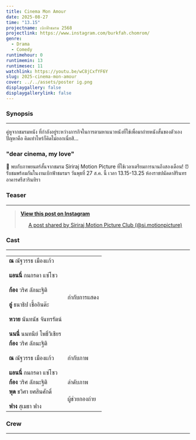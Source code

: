 ```yaml
---
title: Cinema Mon Amour
date: 2025-08-27
time: "13.15"
projectname: เบิกฟ้าชมรม 2568
projectlink: https://www.instagram.com/burkfah.chomrom/
genre:
  - Drama
  - Comedy
runtimehour: 0
runtimemin: 13
runtimesec: 11
watchlink: https://youtu.be/wC8jCxfYF6Y
slug: 2025-cinema-mon-amour
cover: ../../assets/poster ig.png
displaygallery: false
displaygallerylink: false
---
```

### Synopsis

* * *

คู่หูจากชมรมหนัง ที่กำลังอยู่ระหว่างภารกิจในการตามหาแนวหนังที่ใช่เพื่อมาถ่ายหนังสั้นของตัวเอง ปัญหาคือ คิดเท่าไหร่ก็คิดไม่ออกเนี่ยสิ...

### "dear cinema, my love"

🎉 พบกับภาพยนตร์สั้นจากชมรม Siriraj Motion Picture ที่ใช้เวลาเตรียมการนานถึงสองเดือน! ⏰ รับชมพร้อมกันในงานเบิกฟ้าชมรมฯ วันพุธที่ 27 ส.ค. นี้ เวลา 13.15-13.25 ห้องราชปนัดดาสิรินทร อาคารศรีสวรินทิรา

### Teaser

* * *

> [**View this post on Instagram**](https://www.instagram.com/reel/DNsq3290kwA/?utm_source=ig_embed&utm_campaign=loading)
> 
> <p style="text-align: center"><a target="_blank" href="https://www.instagram.com/reel/DNsq3290kwA/?utm_source=ig_embed&amp;utm_campaign=loading">A post shared by Siriraj Motion Picture Club (@si.motionpicture)</a></p>

### Cast

* * *

|     |     |
| --- | --- |
| **ณ** ณัฐวรรธ เมืองแก้ว<br><br>**แอนนี่** กนกรดา แซ่โซว<br><br>**ก้อง** วริศ ลัภนะฐิติ<br><br>**อู๋** ธนาธิป เชื้ออินต๊ะ<br><br>**หวาย** นันทนัช จันทรรัตน์<br><br>**นนนี่** นนทนีย์ โพธิ์วิเชียร | กำกับการแสดง |
| **ก้อง** วริศ ลัภนะฐิติ<br><br>**ณ** ณัฐวรรธ เมืองแก้ว<br><br>**แอนนี่** กนกรดา แซ่โซว | กำกับภาพ |
| **ก้อง** วริศ ลัภนะฐิติ | ลำดับภาพ |
| **พุด** ชวิศา ยศสินศักดิ์<br><br>**ฟาง** สุเมธา ฟาง | ผู้ช่วยกองถ่าย |

### Crew

* * *